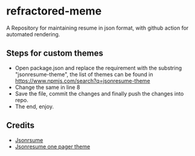 # refractored-meme

A Repository for maintaining resume in json format, with github action for automated rendering.

## Steps for custom themes
- Open package.json and replace the requirement with the substring "jsonresume-theme", the list of themes can be found in https://www.npmjs.com/search?q=jsonresume-theme
- Change the same in line 8
- Save the file, commit the changes and finally push the changes into repo.
- The end, enjoy.

## Credits
- [Jsonrsume](https://jsonresume.org/schema)
- [Jsonresume one pager theme](https://www.npmjs.com/package/@cakeinpanic/jsonresume-theme-one-page)
